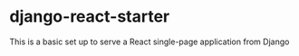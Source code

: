 # django-react-starter

This is a basic set up to serve a React single-page application from Django
